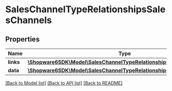 # SalesChannelTypeRelationshipsSalesChannels

## Properties
Name | Type | Description | Notes
------------ | ------------- | ------------- | -------------
**links** | [**\Shopware6SDK\Model\SalesChannelTypeRelationshipsSalesChannelsLinks**](SalesChannelTypeRelationshipsSalesChannelsLinks.md) |  | [optional] 
**data** | [**\Shopware6SDK\Model\SalesChannelTypeRelationshipsSalesChannelsData[]**](SalesChannelTypeRelationshipsSalesChannelsData.md) |  | [optional] 

[[Back to Model list]](../../README.md#documentation-for-models) [[Back to API list]](../../README.md#documentation-for-api-endpoints) [[Back to README]](../../README.md)


